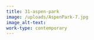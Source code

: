 ```yaml
---
title: 31-aspen-park
image: /uploads/AspenPark-7.jpg
image_alt-text:
work-type: contemporary
---
```

